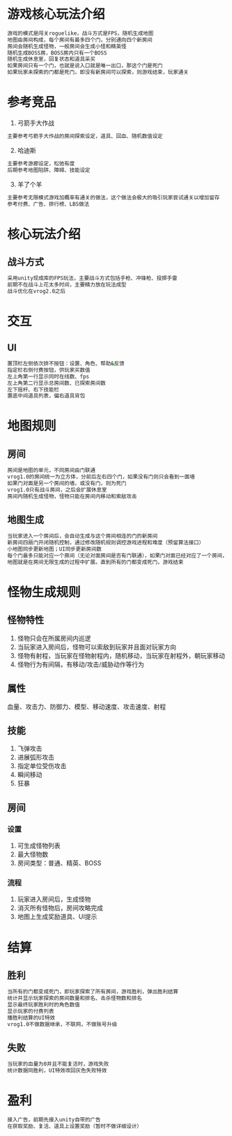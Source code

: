 # 游戏核心玩法介绍
```sh
游戏的模式是闯关roguelike，战斗方式是FPS，随机生成地图
地图由房间构成，每个房间有最多四个门，分别通向四个新房间
房间会随机生成怪物，一般房间会生成小怪和精英怪
随机生成BOSS房，BOSS房内只有一个BOSS
随机生成休息室，回复状态和道具采买
如果房间只有一个门，也就是说入口就是唯一出口，那这个门是死门
如果玩家未探索的门都是死门，即没有新房间可以探索，则游戏结束，玩家通关
```
# 参考竞品
1. 弓箭手大作战
```sh
主要参考弓箭手大作战的房间探索设定，道具、回血、随机数值设定
```
2. 哈迪斯
```sh
主要参考游廊设定，松弛有度
后期参考地图陷阱、障碍、技能设定
```
3. 羊了个羊
```sh
主要参考无限模式游戏加概率有通关的做法，这个做法会极大的吸引玩家尝试通关以增加留存
参考付费、广告、排行榜、LBS做法
```
# 核心玩法介绍
## 战斗方式
```sh
采用unity现成库的FPS玩法，主要战斗方式包括手枪、冲锋枪、投掷手雷
前期不在战斗上花太多时间，主要精力放在玩法成型
战斗优化在vrog2.0之后
```
# 交互
## UI
```sh
置顶栏左侧依次排不按钮：设置、角色、帮助&反馈
指定栏右侧付费按钮，供玩家买数值
左上角第一行显示同时在线数、fps
左上角第二行显示总房间数、已探索房间数
左下摇杆、右下技能栏
置底中间道具列表，偏右道具背包
```
# 地图规则
## 房间
```sh
房间是地图的单元，不同房间由门联通
vrog1.0的房间统一为立方体，分前后左右四个门，如果没有门则只会看到一面墙
如果门对面是另一个房间的墙，或没有门，则为死门
vrog1.0只有战斗房间，之后会扩展休息室
房间内随机生成怪物，怪物只能在房间内移动和索敌攻击
```
## 地图生成
```sh
当玩家进入一个房间后，会自动生成与这个房间相连的门的新房间
新房间四扇门开闭随机控制，通过修改随机规则调控游戏进程和难度（预留算法接口）
小地图同步更新地图；UI同步更新房间数
每个门最多只能对应一个房间（无论对面房间是否有门联通），如果门对面已经对应了一个房间，则不会再次生成房间
地图就是在房间无限生成的过程中扩展。直到所有的门都变成死门，游戏结束
```
# 怪物生成规则
## 怪物特性
1. 怪物只会在所属房间内巡逻
2. 当玩家进入房间后，怪物可以索敌到玩家并且面对玩家方向
3. 怪物有射程，当玩家在怪物射程内，随机移动，当玩家在射程外，朝玩家移动
4. 怪物行为有间隔，有移动/攻击/威胁动作等行为
## 属性
血量、攻击力、防御力、模型、移动速度、攻击速度、射程
## 技能
1. 飞弹攻击
2. 进展弧形攻击
3. 指定单位受伤攻击
4. 瞬间移动
5. 狂暴
## 房间
### 设置
1. 可生成怪物列表
2. 最大怪物数
3. 房间类型：普通、精英、BOSS
### 流程
1. 玩家进入房间后，生成怪物
2. 消灭所有怪物后，房间攻略完成
3. 地图上生成奖励道具、UI提示
# 结算
## 胜利
```sh
当所有的门都变成死门，即玩家探索了所有房间，游戏胜利，弹出胜利结算
统计并显示玩家探索的房间数量和排名、击杀怪物数和排名
显示最终玩家胜利时的角色数值
显示玩家的付费列表
播胜利结算的UI特效
vrog1.0不做数据继承，不联网，不做账号升级
```
## 失败
```sh
当玩家的血量为0并且不能复活时，游戏失败
统计数据同胜利，UI特效改回灰色失败特效
```
# 盈利
```sh
接入广告，前期先接入unity自带的广告
在获取奖励、复活、道具上设置奖励（暂时不做详细设计）
```